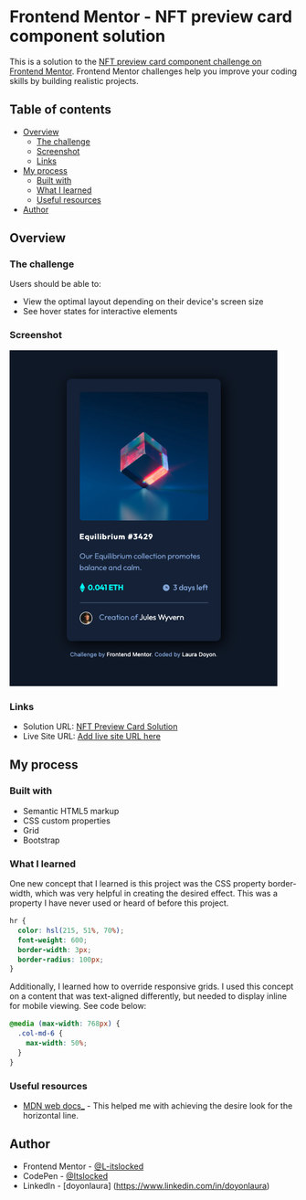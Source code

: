 # Frontend Mentor - NFT preview card component solution

This is a solution to the [NFT preview card component challenge on Frontend Mentor](https://www.frontendmentor.io/challenges/nft-preview-card-component-SbdUL_w0U). Frontend Mentor challenges help you improve your coding skills by building realistic projects.

## Table of contents

- [Overview](#overview)
  - [The challenge](#the-challenge)
  - [Screenshot](#screenshot)
  - [Links](#links)
- [My process](#my-process)
  - [Built with](#built-with)
  - [What I learned](#what-i-learned)
  - [Useful resources](#useful-resources)
- [Author](#author)

## Overview

### The challenge

Users should be able to:

- View the optimal layout depending on their device's screen size
- See hover states for interactive elements

### Screenshot

![](/images/nft-screenshot.png)

### Links

- Solution URL: [NFT Preview Card Solution](https://scintillating-kitten-11a80f.netlify.app/)
- Live Site URL: [Add live site URL here](https://your-live-site-url.com)

## My process

### Built with

- Semantic HTML5 markup
- CSS custom properties
- Grid
- Bootstrap

### What I learned

One new concept that I learned is this project was the CSS property border-width, which was very helpful in creating the desired effect. This was a property I have never used or heard of before this project.

```css
hr {
  color: hsl(215, 51%, 70%);
  font-weight: 600;
  border-width: 3px;
  border-radius: 100px;
}
```

Additionally, I learned how to override responsive grids. I used this concept on a content that was text-aligned differently, but needed to display inline for mobile viewing. See code below:

```css
@media (max-width: 768px) {
  .col-md-6 {
    max-width: 50%;
  }
}
```

### Useful resources

- [MDN web docs\_](https://developer.mozilla.org/en-US/docs/Web/CSS/border-width) - This helped me with achieving the desire look for the horizontal line.

## Author

- Frontend Mentor - [@L-itslocked](https://www.frontendmentor.io/profile/L-itslocked)
- CodePen - [@Itslocked](https://codepen.io/Itslocked)
- LinkedIn - [doyonlaura] (https://www.linkedin.com/in/doyonlaura)
